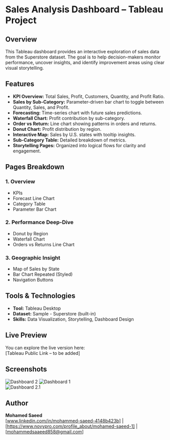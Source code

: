 # Sales Analysis Dashboard – Tableau Project

## Overview
This Tableau dashboard provides an interactive exploration of sales data from the Superstore dataset. The goal is to help decision-makers monitor performance, uncover insights, and identify improvement areas using clear visual storytelling.

## Features
- **KPI Overview:** Total Sales, Profit, Customers, Quantity, and Profit Ratio.
- **Sales by Sub-Category:** Parameter-driven bar chart to toggle between Quantity, Sales, and Profit.
- **Forecasting:** Time-series chart with future sales predictions.
- **Waterfall Chart:** Profit contribution by sub-category.
- **Order vs Return:** Line chart showing patterns in orders and returns.
- **Donut Chart:** Profit distribution by region.
- **Interactive Map:** Sales by U.S. states with tooltip insights.
- **Sub-Category Table:** Detailed breakdown of metrics.
- **Storytelling Pages:** Organized into logical flows for clarity and engagement.

## Pages Breakdown
### 1. **Overview**
- KPIs
- Forecast Line Chart
- Category Table
- Parameter Bar Chart

### 2. **Performance Deep-Dive**
- Donut by Region
- Waterfall Chart
- Orders vs Returns Line Chart

### 3. **Geographic Insight**
- Map of Sales by State
- Bar Chart Repeated (Styled)
- Navigation Buttons

## Tools & Technologies
- **Tool:** Tableau Desktop
- **Dataset:** Sample - Superstore (built-in)
- **Skills:** Data Visualization, Storytelling, Dashboard Design

## Live Preview
You can explore the live version here:  
[Tableau Public Link – to be added]

## Screenshots
![Dashboard 2](Screenshots/Product_Insights.jpg)
![Dashboard 1](Screenshots/Overview.jpg)  
![Dashboard 2.1](Screenshots/Filters.jpg)

## Author
**Mohamed Saeed**  
[www.linkedin.com/in/mohammed-saeed-4148b423b] | [https://www.novypro.com/profile_about/mohamed-saeed-1] | [mohammedsaaeed858@gmail.com]

